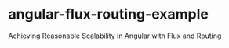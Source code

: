 angular-flux-routing-example
============================

Achieving Reasonable Scalability in Angular with Flux and Routing
